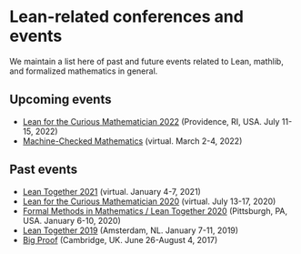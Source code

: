 # Lean-related conferences and events 

We maintain a list here of past and future events related to Lean, mathlib, and formalized mathematics in general.

## Upcoming events

* [Lean for the Curious Mathematician 2022](https://icerm.brown.edu/topical_workshops/tw-22-lean/) (Providence, RI, USA. July 11-15, 2022)
* [Machine-Checked Mathematics](https://lean-forward.github.io/lorentz-center-meeting/) (virtual. March 2-4, 2022)

## Past events 

* [Lean Together 2021](https://leanprover-community.github.io/lt2021/) (virtual. January 4-7, 2021)
* [Lean for the Curious Mathematician 2020](https://leanprover-community.github.io/lftcm2020/) (virtual. July 13-17, 2020)
* [Formal Methods in Mathematics / Lean Together 2020](https://www.andrew.cmu.edu/user/avigad/meetings/fomm2020/) (Pittsburgh, PA, USA. January 6-10, 2020)
* [Lean Together 2019](https://lean-forward.github.io/lean-together/2019/) (Amsterdam, NL. January 7-11, 2019)
* [Big Proof](https://www.newton.ac.uk/event/bpr/) (Cambridge, UK. June 26-August 4, 2017)